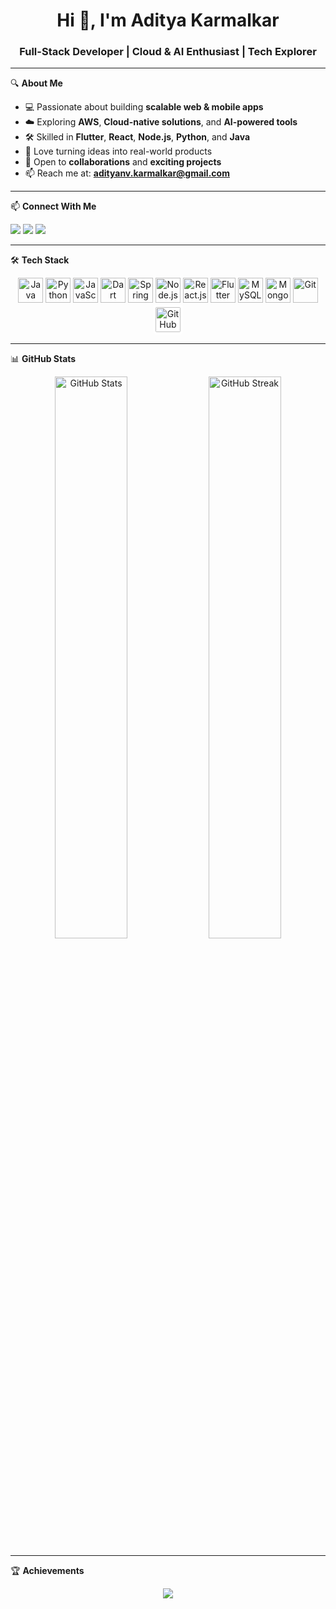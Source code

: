 <h1 align="center">Hi 👋, I'm Aditya Karmalkar</h1>
<h3 align="center">Full-Stack Developer | Cloud & AI Enthusiast | Tech Explorer</h3>

---

🔍 **About Me**  
- 💻 Passionate about building **scalable web & mobile apps**  
- ☁️ Exploring **AWS**, **Cloud-native solutions**, and **AI-powered tools**  
- 🛠 Skilled in **Flutter**, **React**, **Node.js**, **Python**, and **Java**  
- 🚀 Love turning ideas into real-world products  
- 🤝 Open to **collaborations** and **exciting projects**  
- 📫 Reach me at: **[adityanv.karmalkar@gmail.com](mailto:adityanv.karmalkar@gmail.com)**  

---

📫 **Connect With Me**  
<p>
  <a href="[https://linkedin.com/in/aditya-karmalkar-242274262/]" target="_blank"><img src="https://img.shields.io/badge/LinkedIn-blue?logo=linkedin&style=flat" /></a>
  <a href="mailto:adityanv.karmalkar@gmail.com"><img src="https://img.shields.io/badge/Gmail-D14836?style=flat&logo=gmail&logoColor=white" /></a>
  <a href="https://github.com/Aditya-Karmalkar" target="_blank"><img src="https://img.shields.io/badge/GitHub-black?style=flat&logo=github" /></a>
</p>

---

🛠️ **Tech Stack**  

<p align="center">
  <img src="https://img.icons8.com/color/48/java-coffee-cup-logo.png" alt="Java" width="40"/>
  <img src="https://img.icons8.com/color/48/python.png" alt="Python" width="40"/>
  <img src="https://img.icons8.com/color/48/javascript.png" alt="JavaScript" width="40"/>
  <img src="https://img.icons8.com/color/48/dart.png" alt="Dart" width="40"/>
  <img src="https://img.icons8.com/color/48/spring-logo.png" alt="Spring Boot" width="40"/>
  <img src="https://img.icons8.com/color/48/nodejs.png" alt="Node.js" width="40"/>
  <img src="https://img.icons8.com/offices/40/react.png" alt="React.js" width="40"/>
  <img src="https://img.icons8.com/color/48/flutter.png" alt="Flutter" width="40"/>
  <img src="https://img.icons8.com/fluency/48/mysql-logo.png" alt="MySQL" width="40"/>
  <img src="https://img.icons8.com/color/48/mongodb.png" alt="MongoDB" width="40"/>
  <img src="https://img.icons8.com/color/48/git.png" alt="Git" width="40"/>
  <img src="https://img.icons8.com/ios-glyphs/48/github.png" alt="GitHub" width="40" style="background-color:white; border-radius: 6px; padding: 4px"/>
</p>

---

📊 **GitHub Stats**  

<p align="center">
  <img src="https://github-readme-stats.vercel.app/api?username=Aditya-Karmalkar&show_icons=true&theme=tokyonight" alt="GitHub Stats" width="48%">
  <img src="https://github-readme-streak-stats.herokuapp.com?user=Aditya-Karmalkar&theme=tokyonight" alt="GitHub Streak" width="48%">
</p>

---

🏆 **Achievements**  

<p align="center">
  <img src="https://github-profile-trophy.vercel.app/?username=Aditya-Karmalkar&theme=radical&no-frame=true&no-bg=true&margin-w=15" />
</p>
